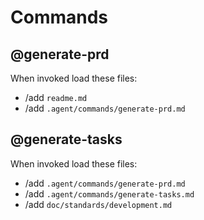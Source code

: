 # Commands

## @generate-prd

When invoked load these files:

* /add `readme.md`
* /add `.agent/commands/generate-prd.md`

## @generate-tasks

When invoked load these files:

* /add `.agent/commands/generate-prd.md`
* /add `.agent/commands/generate-tasks.md`
* /add `doc/standards/development.md`
